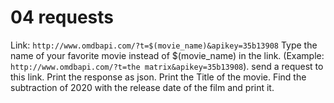 # 04 requests
Link: `http://www.omdbapi.com/?t=$(movie_name)&apikey=35b13908` 
Type the name of your favorite movie instead of $(movie_name) in the link. 
(Example: `http://www.omdbapi.com/?t=the matrix&apikey=35b13908`). 
send a request to this link. Print the response as json.
Print the Title of the movie.
Find the subtraction of 2020 with the release date of the film and print it.

